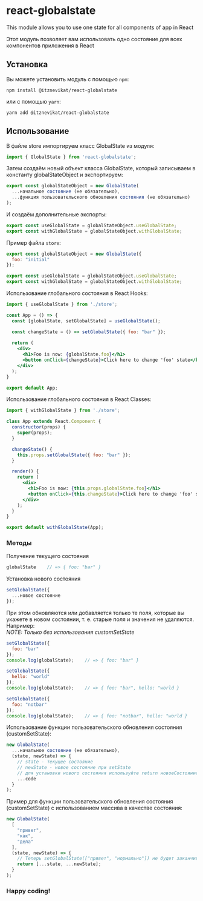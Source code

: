 # react-globalstate
 This module allows you to use one state for all components of app in React

 Этот модуль позволяет вам использовать одно состояние для всех компонентов приложения в React
 
## Установка
Вы можете установить модуль с помощью `npm`:
```shell script
npm install @itznevikat/react-globalstate
```
или с помощью `yarn`:
```shell script
yarn add @itznevikat/react-globalstate
```

## Использование
В файле store импортируем класс GlobalState из модуля:
```javascript
import { GlobalState } from 'react-globalstate';
```
Затем создаём новый объект класса GlobalState, который записываем в константу globalStateObject и экспортируем:
```javascript
export const globalStateObject = new GlobalState(
  ...начальное состояние (не обязательно),
  ...функция пользовательского обновления состояния (не обязательно)
);
```
И создаём дополнительные экспорты:
```javascript
export const useGlobalState = globalStateObject.useGlobalState;
export const withGlobalState = globalStateObject.withGlobalState;
```

Пример файла `store`:
```javascript
export const globalStateObject = new GlobalState({
  foo: "initial"
});

export const useGlobalState = globalStateObject.useGlobalState;
export const withGlobalState = globalStateObject.withGlobalState;
```

Использование глобального состояния в React Hooks:
```jsx
import { useGlobalState } from './store';

const App = () => {
  const [globalState, setGlobalState] = useGlobalState();

  const changeState = () => setGlobalState({ foo: "bar" });
  
  return (
    <div>
      <h1>Foo is now: {globalState.foo}</h1>
      <button onClick={changeState}>Click here to change 'foo' state</button>
    </div>
  );
}

export default App;
```

Использование глобального состояния в React Classes:
```jsx
import { withGlobalState } from './store';

class App extends React.Component {
  constructor(props) {
    super(props);
  }

  changeState() {
    this.props.setGlobalState({ foo: "bar" });
  }

  render() {
    return (
      <div>
        <h1>Foo is now: {this.props.globalState.foo}</h1>
        <button onClick={this.changeState}>Click here to change 'foo' state</button>
      </div>
    );
  }
}

export default withGlobalState(App);
```

### Методы
Получение текущего состояния
```javascript
globalState    // => { foo: "bar" }
```

Установка нового состояния
```javascript
setGlobalState({
  ...новое состояние
});
```
При этом обновляются или добавляется только те поля, которые вы укажете в новом состоянии, т. е. старые поля и значения не удаляются. Например:<br/>
*NOTE: Только без использования customSetState*
```javascript
setGlobalState({
  foo: "bar"
});
console.log(globalState);    // => { foo: "bar" }

setGlobalState({
  hello: "world"
});
console.log(globalState);    // => { foo: "bar", hello: "world }

setGlobalState({
  foo: "notbar"
});
console.log(globalState);    // => { foo: "notbar", hello: "world }
```

Использование функции пользовательского обновления состояния (customSetState):
```javascript
new GlobalState(
  ...начальное состояние (не обязательно),
  (state, newState) => {
    // state - текущее состояние
    // newState - новое состояние при setState
    // для установки нового состояния используйте return новоеСостояние;
    ...code
  }
);
```

Пример для функции пользовательского обновления состояния (customSetState) с использованием массива в качестве состояния:
```javascript
new GlobalState(
  [
    "привет",
    "как",
    "дела"
  ],
  (state, newState) => {
    // Теперь setGlobalState(["привет", "нормально"]) не будет заканчиваться ошибкой и нормально отработает
    return [...state, ...newState];
  }
);
```

### Happy coding!
